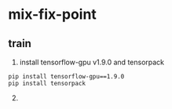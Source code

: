 # mix-fix-point

## train

1. install tensorflow-gpu v1.9.0 and tensorpack
```
pip install tensorflow-gpu==1.9.0
pip install tensorpack
```

2. 
